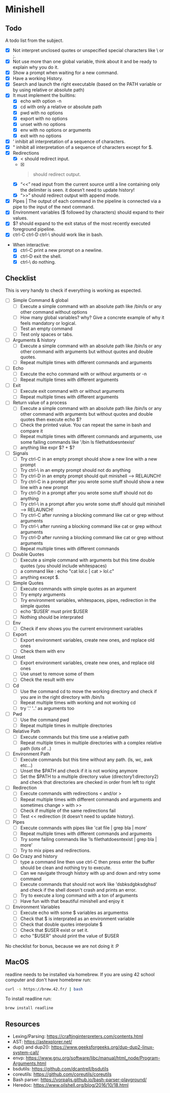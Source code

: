 # Minishell

## Todo

A todo list from the subject.

- [x] Not interpret unclosed quotes or unspecified special characters like \ or ;.
- [x] Not use more than one global variable, think about it and be ready to explain why you do it.
- [x] Show a prompt when waiting for a new command.
- [x] Have a working History.
- [x] Search and launch the right executable (based on the PATH variable or by using relative or absolute path)
- [x] It must implement the builtins:
  - [x] echo with option -n
  - [x] cd with only a relative or absolute path
  - [x] pwd with no options
  - [x] export with no options
  - [x] unset with no options
  - [x] env with no options or arguments
  - [x] exit with no options
- [x] ’ inhibit all interpretation of a sequence of characters.
- [x] " inhibit all interpretation of a sequence of characters except for $.
- [x] Redirections
  - [x] < should redirect input.
  - [x] > should redirect output.
  - [x] “<<” read input from the current source until a line containing only the delimiter is seen. it doesn’t need to update history!
  - [x] “>>” should redirect output with append mode.
- [x] Pipes | The output of each command in the pipeline is connected via a pipe to the input of the next command.
- [x] Environment variables ($ followed by characters) should expand to their values.
- [x] $? should expand to the exit status of the most recently executed foreground
      pipeline.
- [x] ctrl-C ctrl-D ctrl-\ should work like in bash.
- When interactive:
  - [x] ctrl-C print a new prompt on a newline.
  - [x] ctrl-D exit the shell.
  - [x] ctrl-\ do nothing.

## Checklist

This is very handy to check if everything is working as espected.

- [ ] Simple Command & global
  - [ ] Execute a simple command with an absolute path like /bin/ls or any other command without options
  - [ ] How many global variables? why? Give a concrete example of why it feels mandatory or logical.
  - [ ] Test an empty command
  - [ ] Test only spaces or tabs.
- [ ] Arguments & history
  - [ ] Execute a simple command with an absolute path like /bin/ls or any other command with arguments   but without quotes and double quotes.
  - [ ] Repeat multiple times with different commands and arguments
- [ ] Echo
  - [ ] Execute the echo command with or without arguments or -n
  - [ ] Repeat multiple times with different arguments
- [ ] Exit
  - [ ] Execute exit command with or without arguments
  - [ ] Repeat multiple times with different arguments
- [ ] Return value of a process
  - [ ] Execute a simple command with an absolute path like /bin/ls or any other command with arguments but without quotes and double quotes then execute echo $?
  - [ ] Check the printed value. You can repeat the same in bash and compare it
  - [ ] Repeat multiple times with different commands and arguments, use some failing commands like '/bin ls filethatdoesntexist'
  - [ ] anything like expr $? + $?
- [ ] Signals
  - [ ] Try ctrl-C in an empty prompt should show a new line with a new prompt
  - [ ] Try ctrl-\ in an empty prompt should not do anything
  - [ ] Try ctrl-D in an empty prompt should quit minishell --> RELAUNCH!
  - [ ] Try ctrl-C in a prompt after you wrote some stuff should show a new line with a new prompt
  - [ ] Try ctrl-D in a prompt after you wrote some stuff should not do anything
  - [ ] Try ctrl-\ in a prompt after you wrote some stuff should quit minishell --> RELAUNCH!
  - [ ] Try ctrl-C after running a blocking command like cat or grep without arguments
  - [ ] Try ctrl-\ after running a blocking command like cat or grep without arguments
  - [ ] Try ctrl-D after running a blocking command like cat or grep without arguments
  - [ ] Repeat multiple times with different commands
- [ ] Double Quotes
  - [ ] Execute a simple command with arguments but this time double quotes (you should include whitespaces)
  - [ ] a command like : echo "cat lol.c | cat > lol.c"
  - [ ] anything except $.
- [ ] Simple Quotes
  - [ ] Execute commands with simple quotes as an argument
  - [ ] Try empty arguments
  - [ ] Try environment variables, whitespaces, pipes, redirection in the simple quotes
  - [ ] echo '$USER' must print $USER
  - [ ] Nothing should be interprated
- [ ] Env
  - [ ] Check if env shows you the current environment variables
- [ ] Export
  - [ ] Export environment variables, create new ones, and replace old ones
  - [ ] Check them with env
- [ ] Unset
  - [ ] Export environment variables, create new ones, and replace old ones
  - [ ] Use unset to remove some of them
  - [ ] Check the result with env
- [ ] Cd
  - [ ] Use the command cd to move the working directory and check if you are in the right directory with /bin/ls
  - [ ] Repeat multiple times with working and not working cd
  - [ ] try '.' '..' as arguments too
- [ ] Pwd
  - [ ] Use the command pwd
  - [ ] Repeat multiple times in multiple directories
- [ ] Relative Path
  - [ ] Execute commands but this time use a relative path
  - [ ] Repeat multiple times in multiple directories with a complex relative path (lots of ..)
- [ ] Environment Path
  - [ ] Execute commands but this time without any path. (ls, wc, awk etc...)
  - [ ] Unset the $PATH and check if it is not working anymore
  - [ ] Set the $PATH to a multiple directory value (directory1:directory2) and check that directories are checked in order from left to right
- [ ] Redirection
  - [ ] Execute commands with redirections < and/or >
  - [ ] Repeat multiple times with different commands and arguments and sometimes change > with >>
  - [ ] Check if multiple of the same redirections fail
  - [ ] Test << redirection (it doesn't need to update history).
- [ ] Pipes
  - [ ] Execute commands with pipes like 'cat file | grep bla | more'
  - [ ] Repeat multiple times with different commands and arguments
  - [ ] Try some failing commands like 'ls filethatdoesntexist | grep bla | more'
  - [ ] Try to mix pipes and redirections.
- [ ] Go Crazy and history
  - [ ] type a command line then use ctrl-C then press enter the buffer should be clean and nothing try to execute.
  - [ ] Can we navigate through history with up and down and retry some command
  - [ ] Execute commands that should not work like 'dsbksdgbksdghsd' and check if the shell doesn't crash and prints an error.
  - [ ] Try to execute a long command with a ton of arguments
  - [ ] Have fun with that beautiful minishell and enjoy it
- [ ] Environment Variables
  - [ ] Execute echo with some $ variables as argumentss
  - [ ] Check that $ is interprated as an environment variable
  - [ ] Check that double quotes interpolate $
  - [ ] Check that $USER exist or set it.
  - [ ] echo "$USER" should print the value of $USER

No checklist for bonus, because we are not doing it :P

## MacOS

readline needs to be installed via homebrew. If you are using 42 school computer and don't have homebrew run:

```sh
curl -s https://brew.42.fr/ | bash
```

To install readline run:

```sh
brew install readline
```

## Resources

* Lexing/Parsing: https://craftinginterpreters.com/contents.html
* AST: https://astexplorer.net/
* dup() and dup2(): https://www.geeksforgeeks.org/dup-dup2-linux-system-call/
* envp: https://www.gnu.org/software/libc/manual/html_node/Program-Arguments.html
* bsdutils: https://github.com/dcantrell/bsdutils
* coreutils: https://github.com/coreutils/coreutils
* Bash parser: https://vorpaljs.github.io/bash-parser-playground/
* Heredoc: https://www.oilshell.org/blog/2016/10/18.html